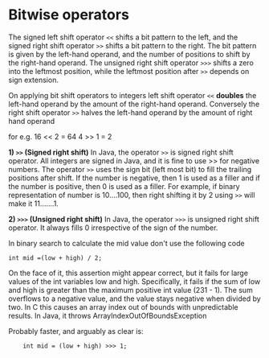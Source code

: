 # Bitwise operators

The signed left shift operator `<<` shifts a bit pattern to the left, and the signed right shift operator `>>` shifts a bit pattern to the right. The bit pattern is given by the left-hand operand, and the number of positions to shift by the right-hand operand. The unsigned right shift operator `>>>` shifts a zero into the leftmost position, while the leftmost position after `>>` depends on sign extension.

On applying bit shift operators to integers left shift operator `<<` **doubles** the left-hand operand by the amount of the right-hand operand. Conversely the right shift operator `>>` halves the left-hand operand by the amount of right hand operand

for e.g.
16 << 2  = 64
4 >> 1   = 2

**1) `>>` (Signed right shift)** In Java, the operator `>>` is signed right shift operator. All integers are signed in Java, and it is fine to use >> for negative numbers. The operator `>>` uses the sign bit (left most bit) to fill the trailing positions after shift. If the number is negative, then 1 is used as a filler and if the number is positive, then 0 is used as a filler. For example, if binary representation of number is 10….100, then right shifting it by 2 using `>>` will make it 11…….1.

**2) `>>>` (Unsigned right shift)** In Java, the operator `>>>` is unsigned right shift operator. It always fills 0 irrespective of the sign of the number.

In binary search to calculate the mid value don't use the following code
```
int mid =(low + high) / 2;
``` 
On the face of it, this assertion might appear correct, but it fails for large values of the int variables low and high. Specifically, it fails if the sum of low and high is greater than the maximum positive int value (231 - 1). The sum overflows to a negative value, and the value stays negative when divided by two. In C this causes an array index out of bounds with unpredictable results. In Java, it throws ArrayIndexOutOfBoundsException

Probably faster, and arguably as clear is:
```
	int mid = (low + high) >>> 1;
``` 

